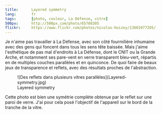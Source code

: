 ```yaml
---
title:      Layered symmetry
lang:       fr
tags:       [photo, couleur, La Défense, vitre]
500px:      http://500px.com/photo/65788305
flickr:     https://www.flickr.com/photos/nicolas-hoizey/13601977205/
---
```


Je n'aime pas travailler à La Défense, avec son côté fourmilière inhumaine avec des gens qui foncent dans tous les sens tête baissée. Mais j'aime l'esthétique de pas mal d'endroits à La Défense, dont le CNIT ou la Grande Arche, et notamment ses pare-vent en verre transparent bleu-vert, répartis en de multiples couches parallèles et en quinconce. De quoi faire de beaux jeux de transparence et reflets, avec des résultats proches de l'abstraction.

<figure markdown="1">
  ![Des reflets dans plusieurs vitres parallèles](Layered-symmetry.jpg)
  <figcaption>
  Layered symmetry
  </figcaption>
</figure>

Cette photo est bien une symétrie complète obtenue par le reflet sur une paroi de verre. J'ai pour cela posé l'objectif de l'appareil sur le bord de la tranche de la vitre.
